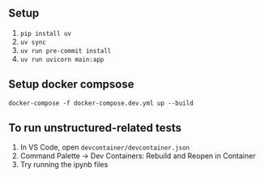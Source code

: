 ## Setup

1. `pip install uv`
2. `uv sync`
3. `uv run pre-commit install`
4. `uv run uvicorn main:app`


## Setup docker compsose

`docker-compose -f docker-compose.dev.yml up --build`

## To run unstructured-related tests

1. In VS Code, open `devcontainer/devcontainer.json`
2. Command Palette -> Dev Containers: Rebuild and Reopen in Container
3. Try running the ipynb files